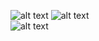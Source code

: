 
![alt text](https://github.com/srvrc/Computer-Architecture/blob/master/Multi%20Cycle%20CPU%20Datapath%20and%20Controller/g1.JPG?raw=true) 
![alt text](https://github.com/srvrc/Computer-Architecture/blob/master/Multi%20Cycle%20CPU%20Datapath%20and%20Controller/controlsignals.JPG?raw=true)  
![alt text](https://github.com/srvrc/Computer-Architecture/blob/master/Multi%20Cycle%20CPU%20Datapath%20and%20Controller/diagram.png?raw=true)
